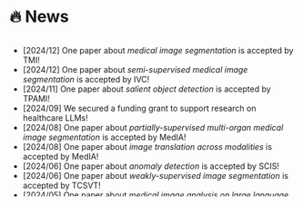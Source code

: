 # 🔥 News
<!-- - *2022.02*: &nbsp;🎉🎉 Lorem ipsum dolor sit amet, consectetur adipiscing elit. Vivamus ornare aliquet ipsum, ac tempus justo dapibus sit amet. 
- *2022.02*: &nbsp;🎉🎉 Lorem ipsum dolor sit amet, consectetur adipiscing elit. Vivamus ornare aliquet ipsum, ac tempus justo dapibus sit amet.  -->

<div class="news-div has-news-scrollbar" style="overflow-y: auto; max-height: 280px; height: auto;">
    <ul class="news-list">
        <!-- <li class="news-item">
            <span class="news-date">[2024/08]</span>
            <span class="news-content"></span>
        </li> -->
        <li class="news-item">
            <span class="news-date">[2024/12]</span>
            <span class="news-content">One paper about <span style="font-style: italic;">medical image segmentation</span> is accepted by TMI!</span>
        </li>
        <li class="news-item">
            <span class="news-date">[2024/12]</span>
            <span class="news-content">One paper about <span style="font-style: italic;">semi-supervised medical image segmentation</span> is accepted by IVC!</span>
        </li>
        <li class="news-item">
            <span class="news-date">[2024/11]</span>
            <span class="news-content">One paper about <span style="font-style: italic;">salient object detection</span> is accepted by TPAMI!</span>
        </li>
        <li class="news-item">
            <span class="news-date">[2024/09]</span>
            <span class="news-content">We secured a funding grant to support research on healthcare LLMs!</span>
        </li>
        <li class="news-item">
            <span class="news-date">[2024/08]</span>
            <span class="news-content">One paper about <span style="font-style: italic;">partially-supervised multi-organ medical image segmentation</span> is accepted by MedIA!</span>
        </li>
        <li class="news-item">
            <span class="news-date">[2024/08]</span>
            <span class="news-content">One paper about <span style="font-style: italic;">image translation across modalities</span> is accepted by MedIA!</span>
        </li>
        <li class="news-item">
            <span class="news-date">[2024/06]</span>
            <span class="news-content">One paper about <span style="font-style: italic;">anomaly detection</span> is accepted by SCIS!</span>
        </li>
        <li class="news-item">
            <span class="news-date">[2024/06]</span>
            <span class="news-content">One paper about <span style="font-style: italic;">weakly-supervised image segmentation</span> is accepted by TCSVT!</span>
        </li>
        <li class="news-item">
            <span class="news-date">[2024/05]</span>
            <span class="news-content">One paper about <span style="font-style: italic;">medical image analysis on large language models</span> is accepted by MICCAI!</span>
        </li>
        <li class="news-item">
            <span class="news-date">[2024/03]</span>
            <span class="news-content">One paper about <span style="font-style: italic;">few-shot image classification</span> is accepted by TMM!</span>
        </li>
        <li class="news-item">
            <span class="news-date">[2024/02]</span>
            <span class="news-content">One paper about <span style="font-style: italic;">semantic scene completion</span> is accepted by CVPR!</span>
        </li>
        <li class="news-item">
            <span class="news-date">[2023/12]</span>
            <span class="news-content">One paper about <span style="font-style: italic;">dense image predictions</span> is accepted by IJCV!</span>
        </li>
        <li class="news-item">
            <span class="news-date">[2023/11]</span>
            <span class="news-content"> I will be joining the Department of ECE at HKUST as a Research Assistant Professor!</span>
        </li>
        <li class="news-item">
            <span class="news-date">[2023/11]</span>
            <span class="news-content">I completed my postdoctoral career in the Department of CSE at HKUST!</span>
        </li>
       <li class="news-item">
            <span class="news-date">[2023/10]</span>
            <span class="news-content">We secured a funding grant of 1 Million to support research on human pose analysis!</span>
        </li>
        <li class="news-item">
            <span class="news-date">[2023/07]</span>
            <span class="news-content">One paper about <span style="font-style: italic;">object detection</span> is accepted by TIP!</span>
        </li>
        <li class="news-item">
            <span class="news-date">[2023/06]</span>
            <span class="news-content">We secured a funding grant of 1+ Million to support research on knowledge distillation!</span>
        </li>
        <li class="news-item">
            <span class="news-date">[2023/04]</span>
            <span class="news-content">One paper about <span style="font-style: italic;">weakly-supervised image segmentation</span> is accepted by TNNLS!</span>
        </li>
        <li class="news-item">
            <span class="news-date">[2023/02]</span>
            <span class="news-content">One paper about <span style="font-style: italic;">medical image segmentation</span> is accepted by IPMI!</span>
        </li>
        <li class="news-item">
            <span class="news-date">[2022/07]</span>
            <span class="news-content">One paper about <span style="font-style: italic;">semantic image segmentation</span> is accepted by ACM MM!</span>
        </li>
        <li class="news-item">
            <span class="news-date">[2022/01]</span>
            <span class="news-content">I have arrived in Hong Kong and completed one week of home quarantine!</span>
        </li>
        <li class="news-item">
            <span class="news-date">[2022/01]</span>
            <span class="news-content">I will be joining the Department of CSE at HKUST as a postdoctoral fellow!</span>
        </li>
        <li class="news-item">
            <span class="news-date">[2021/12]</span>
            <span class="news-content">I finished my PhD thesis defense. Thanks my supervisor -- Prof. Jinhui Tang!</span>
        </li>
    </ul>
</div>
